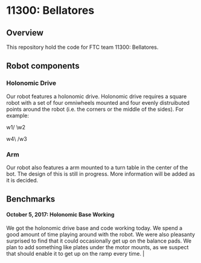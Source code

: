 # 11300: Bellatores 

## Overview
This repository hold the code for FTC team 11300: Bellatores.

## Robot components
### Holonomic Drive
Our robot features a holonomic drive. Holonomic drive requires a square robot
with a set of four omniwheels mounted and four evenly distruibuted points
around the robot (i.e. the corners or the middle of the sides). For example:

 w1/	\w2
 
 w4\	/w3

### Arm
Our robot also features a arm mounted to a turn table in the center of the bot.
The design of this is still in progress. More information will be added as it is
decided.

## Benchmarks
#### October 5, 2017: Holonomic Base Working

We got the holonomic drive base and code working today. We spend a good amount
of time playing around with the robot. We were also pleasanty surprised to find
that it could occasionally get up on the balance pads. We plan to add something
like plates under the motor mounts, as we suspect that should enable it to get
up on the ramp every time.
                                                                                |